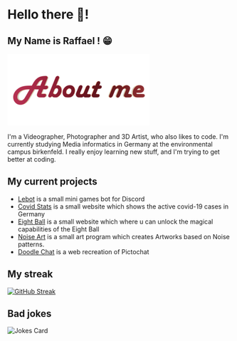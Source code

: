 # Hello there 👋!

## My Name is Raffael ! 😁

![About me](https://github.com/RaffaelSchaefer/RaffaelSchaefer/blob/master/img/about_me.png?raw=true)<br>

I'm a Videographer, Photographer and 3D Artist, who also likes to code.
I'm currently studying Media informatics in Germany at the environmental campus birkenfeld.
I really enjoy learning new stuff, and I'm trying to get better at coding.

## My current projects

- [Lebot] is a small mini games bot for Discord
- [Covid Stats] is a small website which shows the active covid-19 cases in Germany
- [Eight Ball] is a small website which where u can unlock the magical capabilities of the Eight Ball
- [Noise Art] is a small art program which creates Artworks based on Noise patterns.
- [Doodle Chat] is a web recreation of Pictochat

## My streak

[![GitHub Streak](http://github-readme-streak-stats.herokuapp.com?user=raffaelschaefer&date_format=M%20j%5B%2C%20Y%5D)](https://git.io/streak-stats)

## Bad jokes

![Jokes Card](https://readme-jokes.vercel.app/api)

[lebot]: https://github.com/RaffaelSchaefer/LeBot
[covid stats]: https://raffaelschaefer.github.io/CovidStats/
[eight ball]: https://raffaelschaefer.github.io/EightBall/
[noise art]: https://github.com/RaffaelSchaefer/Noise-Art
[doodle chat]: https://github.com/Checker8763/Doodle-Chat

